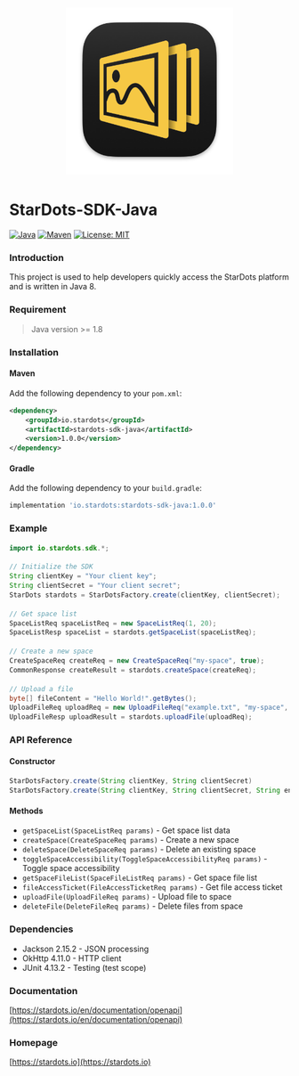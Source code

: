 <div align="center">
    <h1><img src="logo.png" alt="logo.png" title="logo.png" width="300" /></h1>
</div> 

# StarDots-SDK-Java  

[![Java](https://img.shields.io/badge/Java-8+-green.svg)](https://www.oracle.com/java/)
[![Maven](https://img.shields.io/badge/Maven-3.6+-orange.svg)](https://maven.apache.org/)
[![License: MIT](https://img.shields.io/badge/License-MIT-yellow.svg)](LICENSE)  

### Introduction  
This project is used to help developers quickly access the StarDots platform and is written in Java 8.  

### Requirement  
> Java version >= 1.8  

### Installation  

#### Maven
Add the following dependency to your `pom.xml`:

```xml
<dependency>
    <groupId>io.stardots</groupId>
    <artifactId>stardots-sdk-java</artifactId>
    <version>1.0.0</version>
</dependency>
```

#### Gradle
Add the following dependency to your `build.gradle`:

```gradle
implementation 'io.stardots:stardots-sdk-java:1.0.0'
```

### Example  
```java 
import io.stardots.sdk.*;

// Initialize the SDK
String clientKey = "Your client key";  
String clientSecret = "Your client secret";  
StarDots stardots = StarDotsFactory.create(clientKey, clientSecret);

// Get space list
SpaceListReq spaceListReq = new SpaceListReq(1, 20);
SpaceListResp spaceList = stardots.getSpaceList(spaceListReq);

// Create a new space
CreateSpaceReq createReq = new CreateSpaceReq("my-space", true);
CommonResponse createResult = stardots.createSpace(createReq);

// Upload a file
byte[] fileContent = "Hello World!".getBytes();
UploadFileReq uploadReq = new UploadFileReq("example.txt", "my-space", fileContent);
UploadFileResp uploadResult = stardots.uploadFile(uploadReq);
```  

### API Reference

#### Constructor
```java
StarDotsFactory.create(String clientKey, String clientSecret)
StarDotsFactory.create(String clientKey, String clientSecret, String endpoint)
```

#### Methods
- `getSpaceList(SpaceListReq params)` - Get space list data
- `createSpace(CreateSpaceReq params)` - Create a new space
- `deleteSpace(DeleteSpaceReq params)` - Delete an existing space
- `toggleSpaceAccessibility(ToggleSpaceAccessibilityReq params)` - Toggle space accessibility
- `getSpaceFileList(SpaceFileListReq params)` - Get space file list
- `fileAccessTicket(FileAccessTicketReq params)` - Get file access ticket
- `uploadFile(UploadFileReq params)` - Upload file to space
- `deleteFile(DeleteFileReq params)` - Delete files from space

### Dependencies
- Jackson 2.15.2 - JSON processing
- OkHttp 4.11.0 - HTTP client
- JUnit 4.13.2 - Testing (test scope)

### Documentation  
[https://stardots.io/en/documentation/openapi](https://stardots.io/en/documentation/openapi)  

### Homepage  
[https://stardots.io](https://stardots.io) 